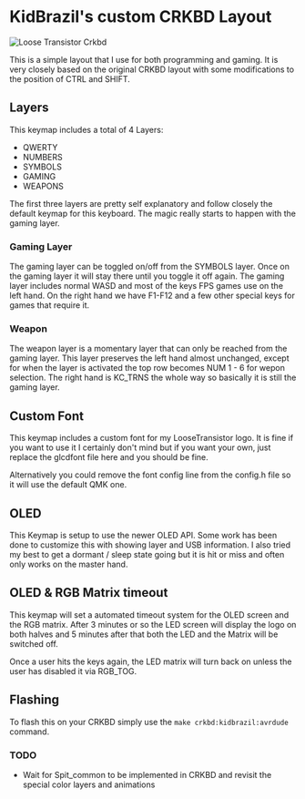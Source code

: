 # KidBrazil's custom CRKBD Layout

![Loose Transistor Crkbd](https://user-images.githubusercontent.com/4823043/71268460-0862c000-231b-11ea-8f32-2fe8da4d348a.jpg)

This is a simple layout that I use for both programming and gaming. It is very
closely based on the original CRKBD layout with some modifications to the
position of CTRL and SHIFT.

## Layers
This keymap includes a total of 4 Layers:
- QWERTY
- NUMBERS
- SYMBOLS
- GAMING
- WEAPONS

The first three layers are pretty self explanatory and follow closely the
default keymap for this keyboard. The magic really starts to happen with the
gaming layer.

### Gaming Layer
The gaming layer can be toggled on/off from the SYMBOLS layer. Once on the
gaming layer it will stay there until you toggle it off again. The gaming layer
includes normal WASD and most of the keys FPS games use on the left hand. On the
right hand we have F1-F12 and a few other special keys for games that require
it.

### Weapon
The weapon layer is a momentary layer that can only be reached from the gaming
layer. This layer preserves the left hand almost unchanged, except for when the
layer is activated the top row becomes NUM 1 - 6 for wepon selection. The right
hand is KC_TRNS the whole way so basically it is still the gaming layer.

## Custom Font
This keymap includes a custom font for my LooseTransistor logo. It is fine if
you want to use it I certainly don't mind but if you want your own, just replace
the glcdfont file here and you should be fine.

Alternatively you could remove the font config line from the config.h file so it
will use the default QMK one.

## OLED
This Keymap is setup to use the newer OLED API. Some work has been done to
customize this with showing layer and USB information. I also tried my best to
get a dormant / sleep state going but it is hit or miss and often only works on
the master hand.

## OLED & RGB Matrix timeout
This keymap will set a automated timeout system for the OLED screen and the RGB
matrix. After 3 minutes or so the LED screen will display the logo on both
halves and 5 minutes after that both the LED and the Matrix will be switched
off.

Once a user hits the keys again, the LED matrix will turn back on unless the
user has disabled it via RGB_TOG.

## Flashing
To flash this on your CRKBD simply use the `make crkbd:kidbrazil:avrdude`
command.

### TODO
- Wait for Spit_common to be implemented in CRKBD and revisit the special color
  layers and animations
